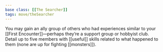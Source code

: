 ```yaml
---
base class: [[The Searcher]]
tags: move/theSearcher
---
```

You may gain an ally group of others who had experiences similar to your [[First Encounter]]—perhaps they’re a support group or hobbyist club. Detail up to five members with [[useful]] skills related to what happened to them (none are up for fighting [[monsters]]).
